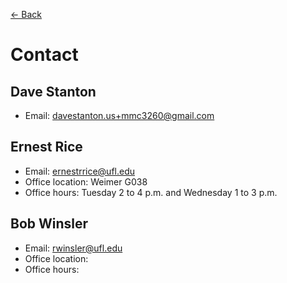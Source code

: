 [&larr; Back](README.md)

# Contact

## Dave Stanton

* Email: davestanton.us+mmc3260@gmail.com

## Ernest Rice

* Email: ernestrrice@ufl.edu
* Office location: Weimer G038
* Office hours: Tuesday 2 to 4 p.m. and Wednesday 1 to 3 p.m.

## Bob Winsler

* Email: rwinsler@ufl.edu
* Office location:
* Office hours:
